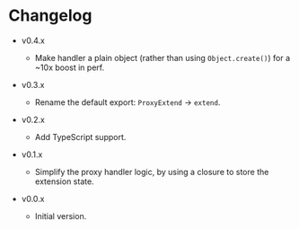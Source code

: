 
# Changelog

- v0.4.x
  - Make handler a plain object (rather than using `Object.create()`) for a \~10x boost in perf.

- v0.3.x
  - Rename the default export: `ProxyExtend` -> `extend`.

- v0.2.x
  - Add TypeScript support.

- v0.1.x
  - Simplify the proxy handler logic, by using a closure to store the extension state.

- v0.0.x
  - Initial version.

